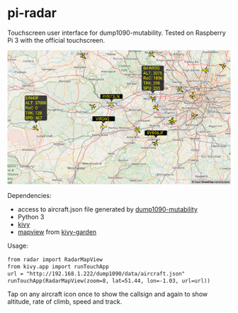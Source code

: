 # pi-radar
Touchscreen user interface for dump1090-mutability.
Tested on Raspberry Pi 3 with the official touchscreen.

![Screenshot](screenshot.png)

Dependencies:
- access to aircraft.json file generated by [dump1090-mutability](https://github.com/mutability/dump1090)
- Python 3
- [kivy](https://kivy.org)
- [mapview](https://github.com/kivy-garden/garden.mapview/) from [kivy-garden](https://kivy.org/docs/api-kivy.garden.html)

Usage:

````
from radar import RadarMapView
from kivy.app import runTouchApp
url = "http://192.168.1.222/dump1090/data/aircraft.json"
runTouchApp(RadarMapView(zoom=8, lat=51.44, lon=-1.03, url=url))
````

Tap on any aircraft icon once to show the callsign and again to show altitude, rate of climb, speed and track.
